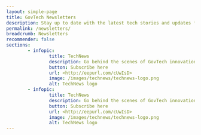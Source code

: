 ```yaml
---
layout: simple-page
title: GovTech Newsletters
description: Stay up to date with the latest tech stories and updates from GovTech
permalink: /newsletters/
breadcrumb: Newsletters
recommender: false
sections:
        - infopic:
                title: TechNews
                description: Go behind the scenes of GovTech innovations and keep up with important tech trends
                button: Subscribe here
                url: <http://eepurl.com/cUwIsD>
                image: /images/technews/technews-logo.png
                alt: TechNews logo
        - infopic:
                title: TechNews
                description: Go behind the scenes of GovTech innovations and keep up with important tech trends
                button: Subscribe here
                url: <http://eepurl.com/cUwIsD>
                image: /images/technews/technews-logo.png
                alt: TechNews logo
---
```

